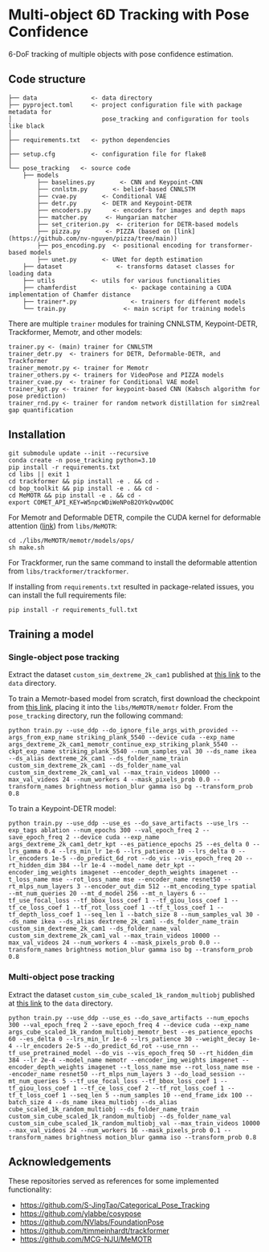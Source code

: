 # Multi-object 6D Tracking with Pose Confidence

6-DoF tracking of multiple objects with pose confidence estimation.

## Code structure

```
├── data               <- data directory
├── pyproject.toml     <- project configuration file with package metadata for 
│                         pose_tracking and configuration for tools like black
│
├── requirements.txt   <- python dependencies
│
├── setup.cfg          <- configuration file for flake8
│
└── pose_tracking   <- source code
    ├── models
        ├── baselines.py       <- CNN and Keypoint-CNN
        ├── cnnlstm.py       <- belief-based CNNLSTM
        ├── cvae.py       <- Conditional VAE
        ├── detr.py       <- DETR and Keypoint-DETR
        ├── encoders.py      <- encoders for images and depth maps
        ├── matcher.py     <- Hungarian matcher
        ├── set_criterion.py  <- criterion for DETR-based models
        ├── pizza.py       <- PIZZA (based on [link](https://github.com/nv-nguyen/pizza/tree/main))
        ├── pos_encoding.py  <- positional encoding for transformer-based models
        ├── unet.py       <- UNet for depth estimation
    ├── dataset               <- transforms dataset classes for loading data
    ├── utils          <- utils for various functionalities            
    ├── chamferdist               <- package containing a CUDA implementation of Chamfer distance
    ├── trainer*.py               <- trainers for different models
    └── train.py                <- main script for training models
```

There are multiple `trainer` modules for training CNNLSTM, Keypoint-DETR, Trackformer, Memotr, and other models:

```
trainer.py <- (main) trainer for CNNLSTM
trainer_detr.py  <- trainers for DETR, Deformable-DETR, and Trackformer
trainer_memotr.py <- trainer for Memotr
trainer_others.py <- trainers for VideoPose and PIZZA models
trainer_cvae.py  <- trainer for Conditional VAE model
trainer_kpt.py <- trainer for keypoint-based CNN (Kabsch algorithm for pose prediction)
trainer_rnd.py <- trainer for random network distillation for sim2real gap quantification
```

## Installation

```
git submodule update --init --recursive
conda create -n pose_tracking python=3.10
pip install -r requirements.txt
cd libs || exit 1
cd trackformer && pip install -e . && cd -
cd bop_toolkit && pip install -e . && cd -
cd MeMOTR && pip install -e . && cd -
export COMET_API_KEY=W5npcWDiWeNPoB2OYkQvwQD0C
```

For Memotr and Deformable DETR, compile the CUDA kernel for deformable attention ([link](https://github.com/fundamentalvision/Deformable-DETR)) from `libs/MeMOTR`:

```shell
cd ./libs/MeMOTR/memotr/models/ops/
sh make.sh
```

For Trackformer, run the same command to install the deformable attention from `libs/trackformer/trackformer`. 

If installing from `requirements.txt` resulted in package-related issues, you can install the full requirements file:

```
pip install -r requirements_full.txt
```

## Training a model

### Single-object pose tracking

Extract the dataset `custom_sim_dextreme_2k_cam1` published at [this link](https://drive.google.com/drive/folders/1Owm-B_i82UaVaSJ008p1miareTXGJhFp) to the `data` directory.

To train a Memotr-based model from scratch, first download the checkpoint from [this link](https://drive.google.com/file/d/17FxIGgIZJih8LWkGdlIOe9ZpVZ9IRxSj/view?usp=sharing), placing it into the `libs/MeMOTR/memotr` folder. From the `pose_tracking` directory, run the following command:

```
python train.py --use_ddp --do_ignore_file_args_with_provided --args_from_exp_name striking_plank_5540 --device cuda --exp_name args_dextreme_2k_cam1_memotr_continue_exp_striking_plank_5540 --ckpt_exp_name striking_plank_5540 --num_samples_val 30 --ds_name ikea --ds_alias dextreme_2k_cam1 --ds_folder_name_train custom_sim_dextreme_2k_cam1 --ds_folder_name_val custom_sim_dextreme_2k_cam1_val --max_train_videos 10000 --max_val_videos 24 --num_workers 4 --mask_pixels_prob 0.0 --transform_names brightness motion_blur gamma iso bg --transform_prob 0.8
```

To train a Keypoint-DETR model:

```
python train.py --use_ddp --use_es --do_save_artifacts --use_lrs --exp_tags ablation --num_epochs 300 --val_epoch_freq 2 --save_epoch_freq 2 --device cuda --exp_name args_dextreme_2k_cam1_detr_kpt --es_patience_epochs 25 --es_delta 0 --lrs_gamma 0.4 --lrs_min_lr 1e-6 --lrs_patience 10 --lrs_delta 0 --lr_encoders 1e-5 --do_predict_6d_rot --do_vis --vis_epoch_freq 20 --rt_hidden_dim 384 --lr 1e-4 --model_name detr_kpt --encoder_img_weights imagenet --encoder_depth_weights imagenet --t_loss_name mse --rot_loss_name mse --encoder_name resnet50 --rt_mlps_num_layers 3 --encoder_out_dim 512 --mt_encoding_type spatial --mt_num_queries 20 --mt_d_model 256 --mt_n_layers 6 --tf_use_focal_loss --tf_bbox_loss_coef 1 --tf_giou_loss_coef 1 --tf_ce_loss_coef 1 --tf_rot_loss_coef 1 --tf_t_loss_coef 1 --tf_depth_loss_coef 1 --seq_len 1 --batch_size 8 --num_samples_val 30 --ds_name ikea --ds_alias dextreme_2k_cam1 --ds_folder_name_train custom_sim_dextreme_2k_cam1 --ds_folder_name_val custom_sim_dextreme_2k_cam1_val --max_train_videos 10000 --max_val_videos 24 --num_workers 4 --mask_pixels_prob 0.0 --transform_names brightness motion_blur gamma iso bg --transform_prob 0.8
```

### Multi-object pose tracking

Extract the dataset `custom_sim_cube_scaled_1k_random_multiobj` published at [this link](https://drive.google.com/drive/folders/1Owm-B_i82UaVaSJ008p1miareTXGJhFp) to the `data` directory.

```
python train.py --use_ddp --use_es --do_save_artifacts --num_epochs 300 --val_epoch_freq 2 --save_epoch_freq 4 --device cuda --exp_name args_cube_scaled_1k_random_multiobj_memotr_best --es_patience_epochs 60 --es_delta 0 --lrs_min_lr 1e-6 --lrs_patience 30 --weight_decay 1e-4 --lr_encoders 2e-5 --do_predict_6d_rot --use_rnn --tf_use_pretrained_model --do_vis --vis_epoch_freq 50 --rt_hidden_dim 384 --lr 2e-4 --model_name memotr --encoder_img_weights imagenet --encoder_depth_weights imagenet --t_loss_name mse --rot_loss_name mse --encoder_name resnet50 --rt_mlps_num_layers 3 --do_load_session --mt_num_queries 5 --tf_use_focal_loss --tf_bbox_loss_coef 1 --tf_giou_loss_coef 1 --tf_ce_loss_coef 2 --tf_rot_loss_coef 1 --tf_t_loss_coef 1 --seq_len 5 --num_samples 10 --end_frame_idx 100 --batch_size 4 --ds_name ikea_multiobj --ds_alias cube_scaled_1k_random_multiobj --ds_folder_name_train custom_sim_cube_scaled_1k_random_multiobj --ds_folder_name_val custom_sim_cube_scaled_1k_random_multiobj_val --max_train_videos 10000 --max_val_videos 24 --num_workers 16 --mask_pixels_prob 0.1 --transform_names brightness motion_blur gamma iso --transform_prob 0.8
```

## Acknowledgements

These repositories served as references for some implemented functionality:

- https://github.com/S-JingTao/Categorical_Pose_Tracking
- https://github.com/ylabbe/cosypose
- https://github.com/NVlabs/FoundationPose
- https://github.com/timmeinhardt/trackformer
- https://github.com/MCG-NJU/MeMOTR